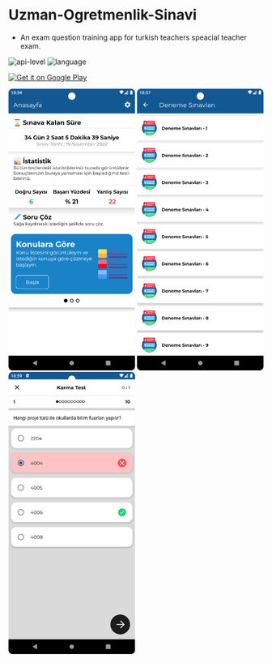 # Uzman-Ogretmenlik-Sinavi

- An exam question training app for turkish teachers speacial teacher exam.

 <img src="https://img.shields.io/badge/api-%2B21-red?style=plastic&logo=android" alt="api-level"> <img src="https://img.shields.io/badge/language-kotlin-blueviolet?style=plastic&logo=kotlin" alt="language">

<a href='https://play.google.com/store/apps/details?id=com.pandorina.uzman_ogretmenlik'><img alt='Get it on Google Play' src='https://play.google.com/intl/en_us/badges/static/images/badges/en_badge_web_generic.png' width="200"/></a>

<img src="images/screenshots/1.png" width="250px" alt="ss1"> <img src="images/screenshots/3.png" width="250px" alt="ss2"> <img src="images/screenshots/7.png" width="250px" alt="ss3">

